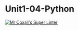 # Unit1-04-Python
[![Mr Coxall's Super Linter](https://github.com/ICS3U-C-Programming-YomaO/Unit1-04-Python/workflows/Mr%20Coxall's%20Super%20Linter/badge.svg)](https://github.com/ICS3U-C-Programming-YomaO/Unit1-04-Python/actions/)

